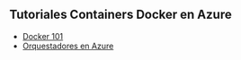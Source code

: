 ## Tutoriales Containers Docker en Azure ##

*	[Docker 101](https://github.com/feranto/azureDemos/OpenDevFramework/Docker/tree/master/docker-101) 
*	[Orquestadores en Azure](https://github.com/feranto/azureDemos/OpenDevFramework/Docker/tree/master/orquestadores-101-acs)